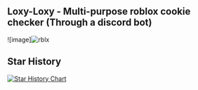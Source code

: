 ## Loxy-Loxy - Multi-purpose roblox cookie checker (Through a discord bot)
   ![image]![rblx](https://github.com/DankoOfficial/Loxy-Loxy/assets/99405955/3fa0e775-7c7b-43c4-b99b-dc13ec2c1459)

## Star History

[![Star History Chart](https://api.star-history.com/svg?repos=DankoOfficial/Loxy-Loxy&type=Date)](https://star-history.com/#DankoOfficial/Loxy-Loxy&Date)
